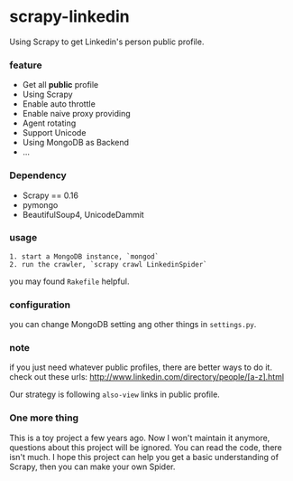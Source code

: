 scrapy-linkedin
===============

Using Scrapy to get Linkedin's person public profile.

### feature
* Get all **public** profile
* Using Scrapy
* Enable auto throttle
* Enable naive proxy providing
* Agent rotating
* Support Unicode
* Using MongoDB as Backend
* ...


### Dependency
* Scrapy == 0.16
* pymongo 
* BeautifulSoup4, UnicodeDammit


### usage
	1. start a MongoDB instance, `mongod`
	2. run the crawler, `scrapy crawl LinkedinSpider`

you may found `Rakefile` helpful.


### configuration
you can change MongoDB setting ang other things in `settings.py`. 

### note
if you just need whatever public profiles, there are better ways to do it. 
check out these urls: http://www.linkedin.com/directory/people/[a-z].html

Our strategy is following `also-view` links in public profile.

### One more thing
This is a toy project a few years ago. Now I won't maintain it anymore, questions about this project will be ignored. You can read the code, there isn't much. 
I hope this project can help you get a basic understanding of Scrapy, then you can make your own Spider. 
